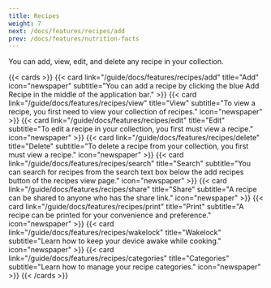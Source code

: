 ```yaml
---
title: Recipes
weight: 7
next: /docs/features/recipes/add
prev: /docs/features/nutrition-facts
---
```


You can add, view, edit, and delete any recipe in your collection.

{{< cards >}}
    {{< card link="/guide/docs/features/recipes/add"
            title="Add"
            icon="newspaper"
            subtitle="You can add a recipe by clicking the blue Add Recipe in the middle of the application bar." >}}
    {{< card link="/guide/docs/features/recipes/view"
            title="View"
            subtitle="To view a recipe, you first need to view your collection of recipes."
            icon="newspaper" >}}
    {{< card link="/guide/docs/features/recipes/edit"
            title="Edit"
            subtitle="To edit a recipe in your collection, you first must view a recipe."
            icon="newspaper" >}}
    {{< card link="/guide/docs/features/recipes/delete"
            title="Delete"
            subtitle="To delete a recipe from your collection, you first must view a recipe."
            icon="newspaper" >}}
    {{< card link="/guide/docs/features/recipes/search"
            title="Search"
            subtitle="You can search for recipes from the search text box below the add recipes button of the recipes view page."
            icon="newspaper" >}}
    {{< card link="/guide/docs/features/recipes/share"
            title="Share"
            subtitle="A recipe can be shared to anyone who has the share link."
            icon="newspaper" >}}
    {{< card link="/guide/docs/features/recipes/print"
            title="Print"
            subtitle="A recipe can be printed for your convenience and preference."
            icon="newspaper" >}}
    {{< card link="/guide/docs/features/recipes/wakelock"
            title="Wakelock"
            subtitle="Learn how to keep your device awake while cooking."
            icon="newspaper" >}}
    {{< card link="/guide/docs/features/recipes/categories"
        title="Categories"
        subtitle="Learn how to manage your recipe categories."
        icon="newspaper" >}}
{{< /cards >}}
